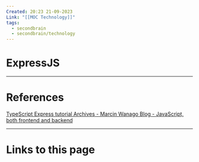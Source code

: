 ```yaml
---
Created: 20:23 21-09-2023
Link: "[[MOC Technology]]"
tags:
  - secondbrain
  - secondbrain/technology
---
```


# ExpressJS







--- 
# References

[TypeScript Express tutorial Archives - Marcin Wanago Blog - JavaScript, both frontend and backend](https://wanago.io/courses/typescript-express-tutorial/)

--- 
# Links to this page

